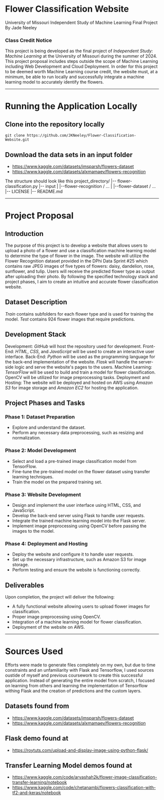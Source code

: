 # Flower Classification Website
University of Missouri Independent Study of Machine Learning Final Project
By Jade Neeley

### Class Credit Notice
This project is being developed as the final project of _Independent Study: Machine Learning_ at the University of Missouri during the summer of 2024. This project proposal includes steps outside the scope of Machine Learning including Web Development and Cloud Deployment. In order for this project to be deemed worth Machine Learning course credit, the website must, at a minimum, be able to run locally and successfully integrate a machine learning model to accurately identify the flowers.

__________________

# Running the Application Locally

## Clone into the repository locally
    git clone https://github.com/JKNeeley/Flower-Classification-Website.git

## Download the data sets in an input folder
 - https://www.kaggle.com/datasets/imsparsh/flowers-dataset
 - https://www.kaggle.com/datasets/alxmamaev/flowers-recognition

 The structure should look like this 
    project_directory/
    |-- flower-classification.py
    |-- input
    |   |--flower-recognition / ...
    |   |--flower-dataset / ...
    |-- LICENSE
    |-- README.md

__________________

# Project Proposal

## Introduction
The purpose of this project is to develop a website that allows users to upload a photo of a flower and use a classification machine learning model to determine the type of flower in the image. The website will utilize the Flower Recognition dataset provided in the DPhi Data Sprint #25 which contains raw JPEG images of five types of flowers: daisy, dandelion, rose, sunflower, and tulip. Users will receive the predicted flower type as output after uploading their photo. By following the specified technology stack and project phases, I aim to create an intuitive and accurate flower classification website.

## Dataset Description
_Train_ contains subfolders for each flower type and is used for training the model.
_Test_ contains 924 flower images that require predictions. 

## Development Stack
Development: _GitHub_ will host the repository used for development.
Front-End: _HTML_, _CSS_, and _JavaScript_ will be used to create an interactive user interface.
Back-End: _Python_ will be used as the programming language for the back-end implementation of the website. _Flask_ will handle the server-side logic and serve the website's pages to the users.
Machine Learning: _TensorFlow_ will be used to build and train a model for flower classification. OpenCV will be utilized for image preprocessing tasks.
Deployment and Hosting: The website will be deployed and hosted on AWS using _Amazon S3_ for image storage and _Amazon EC2_ for hosting the application. 

## Project Phases and Tasks
### Phase 1: Dataset Preparation
- Explore and understand the dataset.
- Perform any necessary data preprocessing, such as resizing and normalization.
### Phase 2: Model Development
- Select and load a pre-trained image classification model from TensorFlow.
- Fine-tune the pre-trained model on the flower dataset using transfer learning techniques.
- Train the model on the prepared training set.
### Phase 3: Website Development 
- Design and implement the user interface using HTML, CSS, and JavaScript.
- Develop the back-end server using Flask to handle user requests.
- Integrate the trained machine learning model into the Flask server.
- Implement image preprocessing using OpenCV before passing the images to the model.
### Phase 4: Deployment and Hosting
- Deploy the website and configure it to handle user requests.
- Set up the necessary infrastructure, such as Amazon S3 for image storage.
- Perform testing and ensure the website is functioning correctly.

## Deliverables
Upon completion, the project will deliver the following:
- A fully functional website allowing users to upload flower images for classification.
- Proper image preprocessing using OpenCV.
- Integration of a machine learning model for flower classification.
- Deployment of the website on AWS.

__________________

# Sources Used

Efforts were made to generate files completely on my own, but due to time constraints and an unfamiliarity with Flask and Tensorflow, I used sources oustide of myself and previous coursework to create this successful application. Instead of generating the entire model from scratch, I focused on learning from others and learning the implementation of Tensorflow withing Flask and the creation of predictions and the custom layers.

## Datasets found from 
 - https://www.kaggle.com/datasets/imsparsh/flowers-dataset
 - https://www.kaggle.com/datasets/alxmamaev/flowers-recognition

## Flask demo found at 
- https://roytuts.com/upload-and-display-image-using-python-flask/

## Transfer Learning Model demos found at 
- https://www.kaggle.com/code/aryashah2k/flower-image-classification-transfer-learning/notebook
- https://www.kaggle.com/code/chetanambi/fiowers-classification-with-tf2-and-keras/notebook
